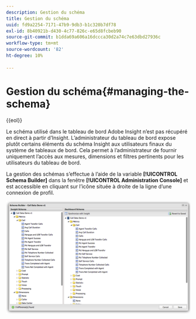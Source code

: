 ```yaml
---
description: Gestion du schéma
title: Gestion du schéma
uuid: fd9a2254-7171-47b9-9db3-b1c320b7df78
exl-id: 8b40921b-d430-4c77-826c-e65d8fcbeb90
source-git-commit: b1dda69a606a16dccca30d2a74c7e63dbd27936c
workflow-type: tm+mt
source-wordcount: '82'
ht-degree: 10%

---
```


# Gestion du schéma{#managing-the-schema}

{{eol}}

Le schéma utilisé dans le tableau de bord Adobe Insight n’est pas récupéré en direct à partir d’Insight. L’administrateur du tableau de bord expose plutôt certains éléments du schéma Insight aux utilisateurs finaux du système de tableaux de bord. Cela permet à l’administrateur de fournir uniquement l’accès aux mesures, dimensions et filtres pertinents pour les utilisateurs du tableau de bord.

La gestion des schémas s’effectue à l’aide de la variable **[!UICONTROL Schema Builder]** dans la fenêtre **[!UICONTROL Administration Console]** et est accessible en cliquant sur l’icône située à droite de la ligne d’une connexion de profil.

![](assets/schema_builder.png)
